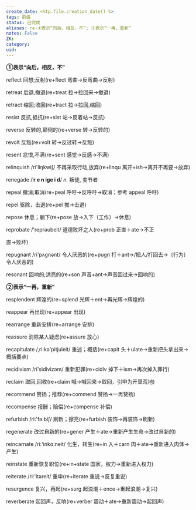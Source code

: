 ```yaml
---
create_date: <%tp.file.creation_date() %>
tags: 前缀
status: 已完成 
aliases: re-①表示“向后，相反，不”; ②表示“一再，重新”
notes: False
ZK: 
category: 
uid: 
---
```


**①表示“向后，相反，不”**

reflect 回想;反射(re+flect 弯曲→反弯曲→反射)

retreat 后退,撤退(re+treat 拉→拉回来→撤退)

retract 缩回;收回(re+tract 拉→拉回,缩回)

resist 反抗,抵抗(re+sist 站→反着站→反抗)

reverse 反转的,颠倒的(re+verse 转→反转的)

revolt 反叛(re+volt 转→反过转→反叛)

resent 忿恨,不满(re+sent 感觉→反感→不满)

relinquish /ri'liŋkwiʃ/ 不再采取行动,放弃(re+linqu 离开+ish→离开不再要→放弃)

renegade /**ˈr e n iɡe i d**/ _n._ 叛徒, 变节者

repeal 撤消;取消(re+peal 呼吁→反呼吁→取消；参考 appeal 呼吁)

repel 驱除，击退(re+pel 推→击退)

repose 休息；躺下(re+pose 放→入下〔工作〕→休息)

reprobate /'reprəubeit/ 道德败坏之人(re+prob 正直＋ate→不正

直→败坏)

repugnant /ri'pʌgnənt/ 令人厌恶的(re+pugn 打＋ant→/把人/打回去→〔行为〕令人厌恶的)

resonant 回响的;洪亮的(re+son 声音+ant→声音回过来→回响的)

**②表示“一再，重新”**

resplendent 辉湟的(re+splend 光辉＋ent→再光辉→辉煌的)

reappear 再出现(re+appear 出现)

rearrange 重新安排(re+arrange 安排)

reassure 消除某人疑虑(re+assure 放心)

recapitulate /,ri:kə'pitjuleit/ 重述；概括(re+capit 头＋ulate→重新把头拿出来→概括要点)

recidivism /ri'sidivizəm/ 重新犯罪(re+cidiv 掉下＋ism→再次掉入罪行)

reclaim 取回,回收(re+claim 喊→喊回来→取回，引申为开垦荒地)

recommend 赞扬；推荐(re+commend 赞扬→一再赞扬)

recompense 报酬；赔偿(re+compense 补偿)

refurbish /ri:'fə:biʃ/ 刷新；擦亮(re+furbish 装饰→再装饰→刷新) 

regenerate 改过自新的(re+gener 产生＋ate→重新产生生命→改过自新的)

reincarnate /ri:'inkɑ:neit/ 化生，转生(re+in 入＋carn 肉＋ate→重新进入肉体→产生)

reinstate 重新恢复职位(re+in+state 国家，权力→重新进入权力)

reiterate /ri:'itəreit/ 重申(re+iterate 重说→反复重说)

resurgence 复兴，再起(re+surg 起浪潮＋ence→重起浪潮→复兴)

reverberate 起回声，反响(re+verber 震动＋ate→重新震动→起回声)